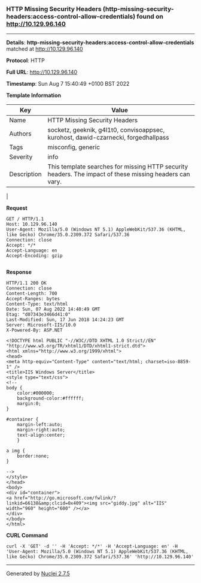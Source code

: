 ### HTTP Missing Security Headers (http-missing-security-headers:access-control-allow-credentials) found on http://10.129.96.140
---
**Details**: **http-missing-security-headers:access-control-allow-credentials**  matched at http://10.129.96.140

**Protocol**: HTTP

**Full URL**: http://10.129.96.140

**Timestamp**: Sun Aug 7 15:40:49 +0100 BST 2022

**Template Information**

| Key | Value |
|---|---|
| Name | HTTP Missing Security Headers |
| Authors | socketz, geeknik, g4l1t0, convisoappsec, kurohost, dawid-czarnecki, forgedhallpass |
| Tags | misconfig, generic |
| Severity | info |
| Description | This template searches for missing HTTP security headers. The impact of these missing headers can vary.
 |

**Request**
```http
GET / HTTP/1.1
Host: 10.129.96.140
User-Agent: Mozilla/5.0 (Windows NT 5.1) AppleWebKit/537.36 (KHTML, like Gecko) Chrome/35.0.2309.372 Safari/537.36
Connection: close
Accept: */*
Accept-Language: en
Accept-Encoding: gzip


```

**Response**
```http
HTTP/1.1 200 OK
Connection: close
Content-Length: 700
Accept-Ranges: bytes
Content-Type: text/html
Date: Sun, 07 Aug 2022 14:40:49 GMT
Etag: "d07343e3466d41:0"
Last-Modified: Sun, 17 Jun 2018 14:24:23 GMT
Server: Microsoft-IIS/10.0
X-Powered-By: ASP.NET

<!DOCTYPE html PUBLIC "-//W3C//DTD XHTML 1.0 Strict//EN" "http://www.w3.org/TR/xhtml1/DTD/xhtml1-strict.dtd">
<html xmlns="http://www.w3.org/1999/xhtml">
<head>
<meta http-equiv="Content-Type" content="text/html; charset=iso-8859-1" />
<title>IIS Windows Server</title>
<style type="text/css">
<!--
body {
	color:#000000;
	background-color:#ffffff;
	margin:0;
}

#container {
	margin-left:auto;
	margin-right:auto;
	text-align:center;
	}

a img {
	border:none;
}

-->
</style>
</head>
<body>
<div id="container">
<a href="http://go.microsoft.com/fwlink/?linkid=66138&amp;clcid=0x409"><img src="giddy.jpg" alt="IIS" width="960" height="600" /></a>
</div>
</body>
</html>
```


**CURL Command**
```
curl -X 'GET' -d '' -H 'Accept: */*' -H 'Accept-Language: en' -H 'User-Agent: Mozilla/5.0 (Windows NT 5.1) AppleWebKit/537.36 (KHTML, like Gecko) Chrome/35.0.2309.372 Safari/537.36' 'http://10.129.96.140'
```
---
Generated by [Nuclei 2.7.5](https://github.com/projectdiscovery/nuclei)